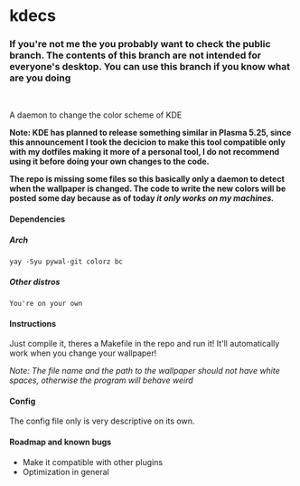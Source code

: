 
# **kdecs**
### **If you're not me the you probably want to check the public branch. The contents of this branch are not intended for everyone's desktop. You can use this branch if you know what are you doing**

</br>

A daemon to change the color scheme of KDE

**Note: KDE has planned to release something similar in Plasma 5.25, since this announcement I took the decicion to make this tool compatible only with my dotfiles making it more of a personal tool, I do not recommend using it before doing your own changes to the code.**

**The repo is missing some files so this basically only a daemon to detect when the wallpaper is changed. The code to write the new colors will be posted some day because as of today _it only works on my machines._**

#### **Dependencies**

##### **Arch**
    yay -Syu pywal-git colorz bc

##### **Other distros**
    You're on your own

#### **Instructions**
Just compile it, theres a Makefile in the repo and run it! It'll automatically work when you change your wallpaper!

*Note: The file name and the path to the wallpaper should not have white spaces, otherwise the program will behave weird*

#### **Config**
The config file only is very descriptive on its own.

#### **Roadmap and known bugs**
* Make it compatible with other plugins
* Optimization in general